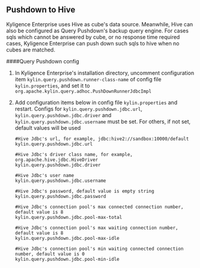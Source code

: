 ## Pushdown to Hive

Kyligence Enterprise uses Hive as cube's data source. Meanwhile, Hive can also be configured as Query Pushdown's backup query engine. For cases sqls which cannot be answered by cube, or no response time required cases, Kyligence Enterprise can push down such sqls to hive when no cubes are matched.

####Query Pushdown config

1. In Kyligence Enterprise's installation directory, uncomment configuration item `kylin.query.pushdown.runner-class-name` of config file `kylin.properties`, and set it to `org.apache.kylin.query.adhoc.PushDownRunnerJdbcImpl`

2. Add configuration items below in config file `kylin.properties` and restart. Configs for `kylin.query.pushdown.jdbc.url`, `kylin.query.pushdown.jdbc.driver` and `kylin.query.pushdown.jdbc.username` must be set. For others, if not set, default values will be used

   ```properties
   #Hive Jdbc's url, for example, jdbc:hive2://sandbox:10000/default
   kylin.query.pushdown.jdbc.url

   #Hive Jdbc's driver class name, for example, org.apache.hive.jdbc.HiveDriver
   kylin.query.pushdown.jdbc.driver

   #Hive Jdbc's user name
   kylin.query.pushdown.jdbc.username

   #Hive Jdbc's password, default value is empty string
   kylin.query.pushdown.jdbc.password

   #Hive Jdbc's connection pool's max connected connection number, default value is 8
   kylin.query.pushdown.jdbc.pool-max-total

   #Hive Jdbc's connection pool's max waiting connection number, default value is 8
   kylin.query.pushdown.jdbc.pool-max-idle

   #Hive Jdbc's connection pool's min waiting connected connection number, default value is 0
   kylin.query.pushdown.jdbc.pool-min-idle
   ```

